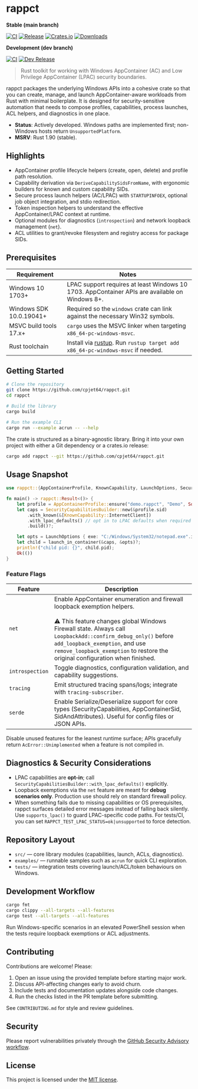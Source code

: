 # rappct

**Stable (main branch)**

[![CI](https://github.com/cpjet64/rappct/actions/workflows/ci.yml/badge.svg?branch=main)](https://github.com/cpjet64/rappct/actions/workflows/ci.yml?query=branch%3Amain)
[![Release](https://img.shields.io/github/v/release/cpjet64/rappct)](https://github.com/cpjet64/rappct/releases)
[![Crates.io](https://img.shields.io/crates/v/rappct)](https://crates.io/crates/rappct)
[![Downloads](https://img.shields.io/crates/d/rappct)](https://crates.io/crates/rappct)

**Development (dev branch)**

[![CI](https://github.com/cpjet64/rappct/actions/workflows/ci.yml/badge.svg?branch=dev)](https://github.com/cpjet64/rappct/actions/workflows/ci.yml?query=branch%3Adev)
[![Dev Release](https://img.shields.io/github/v/release/cpjet64/rappct?include_prereleases&filter=*-dev.*&label=dev%20release)](https://github.com/cpjet64/rappct/releases?q=prerelease%3Atrue)

> Rust toolkit for working with Windows AppContainer (AC) and Low Privilege AppContainer (LPAC) security boundaries.

rappct packages the underlying Windows APIs into a cohesive crate so that you can create, manage, and launch
AppContainer-aware workloads from Rust with minimal boilerplate. It is designed for security-sensitive automation
that needs to compose profiles, capabilities, process launches, ACL helpers, and diagnostics in one place.

- **Status**: Actively developed. Windows paths are implemented first; non-Windows hosts return `UnsupportedPlatform`.
- **MSRV**: Rust 1.90 (stable).

## Highlights

- AppContainer profile lifecycle helpers (create, open, delete) and profile path resolution.
- Capability derivation via `DeriveCapabilitySidsFromName`, with ergonomic builders for known and custom capability SIDs.
- Secure process launch helpers (AC/LPAC) with `STARTUPINFOEX`, optional job object integration, and stdio redirection.
- Token inspection helpers to understand the effective AppContainer/LPAC context at runtime.
- Optional modules for diagnostics (`introspection`) and network loopback management (`net`).
- ACL utilities to grant/revoke filesystem and registry access for package SIDs.

## Prerequisites

| Requirement | Notes |
|-------------|-------|
| Windows 10 1703+ | LPAC support requires at least Windows 10 1703. AppContainer APIs are available on Windows 8+. |
| Windows SDK 10.0.19041+ | Required so the `windows` crate can link against the necessary Win32 symbols. |
| MSVC build tools 17.x+ | `cargo` uses the MSVC linker when targeting `x86_64-pc-windows-msvc`. |
| Rust toolchain | Install via [rustup](https://rustup.rs). Run `rustup target add x86_64-pc-windows-msvc` if needed. |

## Getting Started

```bash
# Clone the repository
git clone https://github.com/cpjet64/rappct.git
cd rappct

# Build the library
cargo build

# Run the example CLI
cargo run --example acrun -- --help
```

The crate is structured as a binary-agnostic library. Bring it into your own project with either a Git dependency or a
crates.io release:

```bash
cargo add rappct --git https://github.com/cpjet64/rappct.git
```

## Usage Snapshot

```rust
use rappct::{AppContainerProfile, KnownCapability, LaunchOptions, SecurityCapabilitiesBuilder, launch_in_container};

fn main() -> rappct::Result<()> {
    let profile = AppContainerProfile::ensure("demo.rappct", "Demo", Some("rappct example"))?;
    let caps = SecurityCapabilitiesBuilder::new(&profile.sid)
        .with_known(&[KnownCapability::InternetClient])
        .with_lpac_defaults() // opt in to LPAC defaults when required
        .build()?;

    let opts = LaunchOptions { exe: "C:/Windows/System32/notepad.exe".into(), ..Default::default() };
    let child = launch_in_container(&caps, &opts)?;
    println!("child pid: {}", child.pid);
    Ok(())
}
```

### Feature Flags

| Feature | Description |
|---------|-------------|
| `net` | Enable AppContainer enumeration and firewall loopback exemption helpers.<br><br>⚠️ This feature changes global Windows Firewall state. Always call `LoopbackAdd::confirm_debug_only()` before `add_loopback_exemption`, and use `remove_loopback_exemption` to restore the original configuration when finished. |
| `introspection` | Toggle diagnostics, configuration validation, and capability suggestions. |
| `tracing` | Emit structured tracing spans/logs; integrate with `tracing-subscriber`. |
| `serde` | Enable Serialize/Deserialize support for core types (SecurityCapabilities, AppContainerSid, SidAndAttributes). Useful for config files or JSON APIs. |

Disable unused features for the leanest runtime surface; APIs gracefully return `AcError::Unimplemented` when a
feature is not compiled in.

## Diagnostics & Security Considerations

- LPAC capabilities are **opt-in**; call `SecurityCapabilitiesBuilder::with_lpac_defaults()` explicitly.
- Loopback exemptions via the `net` feature are meant for **debug scenarios only**. Production use should rely on
  standard firewall policy.
- When something fails due to missing capabilities or OS prerequisites, rappct surfaces detailed error messages instead
  of falling back silently. Use `supports_lpac()` to guard LPAC-specific code paths.
  For tests/CI, you can set `RAPPCT_TEST_LPAC_STATUS=ok|unsupported` to force detection.

## Repository Layout

- `src/` &mdash; core library modules (capabilities, launch, ACLs, diagnostics).
- `examples/` &mdash; runnable samples such as `acrun` for quick CLI exploration.
- `tests/` &mdash; integration tests covering launch/ACL/token behaviours on Windows.

## Development Workflow

```bash
cargo fmt
cargo clippy --all-targets --all-features
cargo test --all-targets --all-features
```

Run Windows-specific scenarios in an elevated PowerShell session when the tests require loopback exemptions or ACL
adjustments.

## Contributing

Contributions are welcome! Please:

1. Open an issue using the provided template before starting major work.
2. Discuss API-affecting changes early to avoid churn.
3. Include tests and documentation updates alongside code changes.
4. Run the checks listed in the PR template before submitting.

See `CONTRIBUTING.md` for style and review guidelines.

## Security

Please report vulnerabilities privately through the [GitHub Security Advisory workflow](https://github.com/cpjet64/rappct/security/policy).

## License

This project is licensed under the [MIT license](LICENSE).
